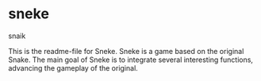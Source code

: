 # sneke
snaik

This is the readme-file for Sneke. Sneke is a game based on the original Snake. The main goal of Sneke is to integrate several interesting functions, advancing the gameplay of the original. 
